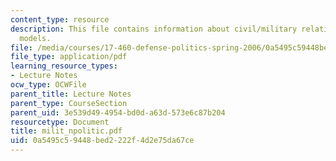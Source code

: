 ```yaml
---
content_type: resource
description: This file contains information about civil/military relations and it's
  models.
file: /media/courses/17-460-defense-politics-spring-2006/0a5495c59448bed2222f4d2e75da67ce_milit_npolitic.pdf
file_type: application/pdf
learning_resource_types:
- Lecture Notes
ocw_type: OCWFile
parent_title: Lecture Notes
parent_type: CourseSection
parent_uid: 3e539d49-4954-bd0d-a63d-573e6c87b204
resourcetype: Document
title: milit_npolitic.pdf
uid: 0a5495c5-9448-bed2-222f-4d2e75da67ce
---
```


